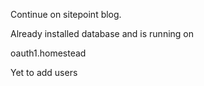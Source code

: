 Continue on sitepoint blog.

Already installed database and is running on 

oauth1.homestead

Yet to add users
